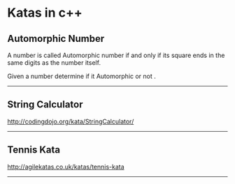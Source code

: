 # Katas in c++

## Automorphic Number

A number is called Automorphic number if and only if its square ends in the same digits as the number itself.

Given a number determine if it Automorphic or not .

---

## String Calculator

http://codingdojo.org/kata/StringCalculator/

---

## Tennis Kata

http://agilekatas.co.uk/katas/tennis-kata

---